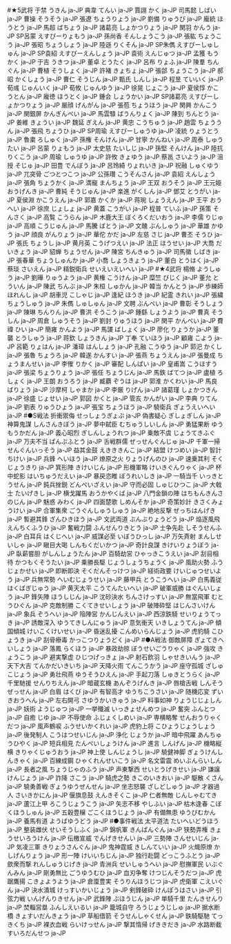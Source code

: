 
#★5武将
于禁	うきん	ja-JP
典韋	てんい	ja-JP
賈詡	かく	ja-JP
司馬懿	しばい	ja-JP
曹操	そうそう	ja-JP
張遼	ちょうりょう	ja-JP
劉備	りゅうび	ja-JP
龐統	ほうとう	ja-JP
馬超	ばちょう	ja-JP
諸葛亮	しょかつりょう	ja-JP
関羽	かんう	ja-JP
SP呂蒙	えすぴーりょもう	ja-JP
孫尚香	そんしょうこう	ja-JP
張紘	ちょうこう	ja-JP
張昭	ちょうしょう	ja-JP
陸遜	りくそん	ja-JP
SP朱儁	えすぴーしゅしゅん	ja-JP
SP袁紹	えすぴーえんしょう	ja-JP
袁術	えんじゅつ	ja-JP
孟獲	もうかく	ja-JP
于吉	うきつ	ja-JP
董卓	とうたく	ja-JP
呂布	りょふ	ja-JP
陳羣	ちんぐん	ja-JP
曹植	そうしょく	ja-JP
許褚	きょちょ	ja-JP
張郃	ちょうこう	ja-JP
郝昭	かくしょう	ja-JP
曹仁	そうじん	ja-JP
甄氏	しんし	ja-JP
程昱	ていいく	ja-JP
荀彧	じゅんいく	ja-JP
荀攸	じゅんゆう	ja-JP
徐晃	じょこう	ja-JP
夏侯惇	かこうとん	ja-JP
龐徳	ほうとく	ja-JP
鍾会	しょうかい	ja-JP
SP諸葛亮	えすぴーしょかつりょう	ja-JP
厳顔	げんがん	ja-JP
張苞	ちょうほう	ja-JP
関興	かんこう	ja-JP
関銀屏	かんぎんぺい	ja-JP
馬雲騄	ばうんりょく	ja-JP
陳到	ちんとう	ja-JP
姜維	きょうい	ja-JP
魏延	ぎえん	ja-JP
黄忠	こうちゅう	ja-JP
趙雲	ちょううん	ja-JP
張飛	ちょうひ	ja-JP
SP周瑜	えすぴーしゅうゆ	ja-JP
凌統	りょうとう	ja-JP
魯粛	ろしゅく	ja-JP
孫権	そんけん	ja-JP
甘寧	かんねい	ja-JP
周泰	しゅうたい	ja-JP
呂蒙	りょもう	ja-JP
太史慈	たいしじ	ja-JP
孫堅	そんけん	ja-JP
陸抗	りくこう	ja-JP
周瑜	しゅうゆ	ja-JP
許攸	きょゆう	ja-JP
蔡邕	さいよう	ja-JP
沮授	そじゅ	ja-JP
田豊	でんぼう	ja-JP
呂玲綺	りょれいき	ja-JP
祝融	しゅくゆう	ja-JP
兀突骨	ごつとつこつ	ja-JP
公孫瓚	こうそんさん	ja-JP
袁紹	えんしょう	ja-JP
張角	ちょうかく	ja-JP
満寵	まんちょう	ja-JP
王双	おうそう	ja-JP
王元姫	おうげんき	ja-JP
曹純	そうじゅん	ja-JP
楽進	がくしん	ja-JP
鄧艾	とうがい	ja-JP
夏侯淵	かこうえん	ja-JP
郭嘉	かくか	ja-JP
蒋琬	しょうえん	ja-JP
王平	おうへい	ja-JP
徐庶	じょしょ	ja-JP
黄蓋	こうがい	ja-JP
程普	ていふ	ja-JP
孫策	そんさく	ja-JP
高覧	こうらん	ja-JP
木鹿大王	ぼくろくだいおう	ja-JP
李儒	りじゅ	ja-JP
高順	こうじゅん	ja-JP
馬騰	ばとう	ja-JP
文醜	ぶんしゅう	ja-JP
華雄	かゆう	ja-JP
顔良	がんりょう	ja-JP
華佗	かだ	ja-JP
左慈	さじ	ja-JP
曹丕	そうひ	ja-JP
張氏	ちょうし	ja-JP
黄月英	こうげつえい	ja-JP
法正	ほうせい	ja-JP
大喬	だいきょう	ja-JP
貂蝉	ちょうせん	ja-JP
陳宮	ちんきゅう	ja-JP
司馬徽	しばき	ja-JP
張春華	ちょうしゅんか	ja-JP
小喬	しょうきょう	ja-JP
董白	とうはく	ja-JP
蔡琰	さいえん	ja-JP
精鋭衛兵	せいえいえいへい	ja-JP
#★4武将
楊脩	ようしゅう	ja-JP
劉曄	りゅうよう	ja-JP
黄権	こうけん	ja-JP
糜竺	びじく	ja-JP
董允	とういん	ja-JP
陳武	ちんぶ	ja-JP
朱桓	しゅかん	ja-JP
韓当	かんとう	ja-JP
歩練師	ほれんし	ja-JP
胡車児	こしゃじ	ja-JP
逢紀	ほうき	ja-JP
紀霊	きれい	ja-JP
張繍	ちょうしゅう	ja-JP
朱儁	しゅしゅん	ja-JP
文聘	ぶんぺい	ja-JP
曹彰	そうしょう	ja-JP
陳琳	ちんりん	ja-JP
曹洪	そうこう	ja-JP
鍾繇	しょうよう	ja-JP
曹真	そうしん	ja-JP
周倉	しゅうそう	ja-JP
劉封	りゅうほう	ja-JP
関平	かんぺい	ja-JP
費禕	ひい	ja-JP
簡雍	かんよう	ja-JP
馬謖	ばしょく	ja-JP
廖化	りょうか	ja-JP
董襲	とうしゅう	ja-JP
蒋欽	しょうきん	ja-JP
丁奉	ていほう	ja-JP
顧雍	こよう	ja-JP
呂範	りょはん	ja-JP
潘璋	はんしょう	ja-JP
孔融	こうゆう	ja-JP
郭汜	かくし	ja-JP
張魯	ちょうろ	ja-JP
韓遂	かんすい	ja-JP
張燕	ちょうえん	ja-JP
張曼成	ちょうまんせい	ja-JP
李傕	りかく	ja-JP
審配	しんぱい	ja-JP
皇甫嵩	こうほすう	ja-JP
張梁	ちょうりょう	ja-JP
張任	ちょうじん	ja-JP
馬鉄	ばてつ	ja-JP
盧植	ろしょく	ja-JP
王朗	おうろう	ja-JP
臧覇	ぞうは	ja-JP
郭淮	かくわい	ja-JP
馬良	ばりょう	ja-JP
沙摩柯	しゃまか	ja-JP
李厳	りげん	ja-JP
諸葛瑾	しょかつきん	ja-JP
徐盛	じょせい	ja-JP
郭図	かくと	ja-JP
管亥	かんがい	ja-JP
李典	りてん	ja-JP
劉表	りゅうひょう	ja-JP
張宝	ちょうほう	ja-JP
驍衛兵	ぎょうえいへい	ja-JP
#●S戦法
折衝禦侮	せっしょうぎょぶ	ja-JP
偽書疑心	ぎしょぎしん	ja-JP
神算鬼謀	しんさんきぼう	ja-JP
夢中弑臣	むちゅうしいしん	ja-JP
勇猛果断	ゆうもうかだん	ja-JP
義心昭烈	ぎしんしょうれつ	ja-JP
乗敵不虞	じょうてきふぐ	ja-JP
万夫不当	ばんぷふとう	ja-JP
舌戦群儒	ぜっせんぐんじゅ	ja-JP
千軍一掃	せんぐんいっそう	ja-JP
益其金鼓	えきききんこ	ja-JP
結盟	けつめい	ja-JP
智計	ちけい	ja-JP
兵鋒	へいほう	ja-JP
燎原之火	りょうげんのひ	ja-JP
速乗其利	そくじょうきり	ja-JP
箕形陣	きけいじん	ja-JP
形機軍略	けいきぐんりゃく	ja-JP
杯中蛇影	はいちゅうだえい	ja-JP
暴戻恣睢	ぼうれいしき	ja-JP
一騎当千	いっきとうせん	ja-JP
鈍兵挫鋭	どんぺいざえい	ja-JP
守而必固	しゅじひつこ	ja-JP
大戟士	たいげきし	ja-JP
横戈躍馬	おうかやくば	ja-JP
八門金鎖の陣	はちもんきんさのじん	ja-JP
魅惑	みわく	ja-JP
四面楚歌	しめんそか	ja-JP
奇策妙計	きさくみょうけい	ja-JP
合軍集衆	ごうぐんしゅうしゅう	ja-JP
絶地反撃	ぜっちはんげき	ja-JP
暫避其鋒	ざんひきほう	ja-JP
文武両道	ぶんぶりょうどう	ja-JP
焔逐風飛	えんちくふうひ	ja-JP
奮戦力闘	ふんせんりきとう	ja-JP
士争先赴	しそうせんふ	ja-JP
白耳兵	はくじへい	ja-JP
威謀必至	いぼうひっし	ja-JP
万矢斉射	まんしせいしゃ	ja-JP
瞋目大喝	しんもくだいかつ	ja-JP
奇計良謀	きけいりょうぼう	ja-JP
臥薪嘗胆	がしんしょうたん	ja-JP
百騎劫営	ひゃっきこうえい	ja-JP
刮目相待	かつもくそうたい	ja-JP
乗勝長駆	じょうしょうちょうく	ja-JP
風助火勢	ふうじょかせい	ja-JP
即断即決	そくだんそっけつ	ja-JP
経術政要	けいじゅつせいよう	ja-JP
兵無常勢	へいむじょうせい	ja-JP
藤甲兵	とうこうへい	ja-JP
白馬義従	はくばぎじゅう	ja-JP
黄天太平	こうてんたいへい	ja-JP
破軍威勝	はぐんいしょう	ja-JP
鋒矢陣	ほうしじん	ja-JP
沈砂決水	ちんさけっすい	ja-JP
無當飛軍	むとうひぐん	ja-JP
克敵制勝	こくてきせいしょう	ja-JP
破陣砕堅	はじんさいけん	ja-JP
象兵	ぞうへい	ja-JP
陥陣営	かんじんえい	ja-JP
西涼鉄騎	せいりょうてっき	ja-JP
誘敵深入	ゆうてきしんにゅう	ja-JP
意気衝天	いきしょうてん	ja-JP
傾国傾城	けいこくけいせい	ja-JP
昏迷乱擾	こんめいらんじょう	ja-JP
虎豹騎	こひょうき	ja-JP
刮骨療毒	かっこつりょうどく	ja-JP
#●A戦法
御敵屏障	ぎょてきへいしょう	ja-JP
落鳳	らくほう	ja-JP
暴政劫掠	ぼうせいごうりゃく	ja-JP
強攻	きょうこう	ja-JP
避実撃虚	ひじつげっきょ	ja-JP
射石飲羽	しゃせきいんう	ja-JP
天下大吉	てんかだいきいち	ja-JP
天降火雨	てんこうかう	ja-JP
座守孤城	ざしゅこじょう	ja-JP
勇壮飛燕	ゆうそうひえん	ja-JP
手起刀落	しゅきとうらく	ja-JP
千里馳援	せんりちえん	ja-JP
暗蔵玄機	あんぞうげんき	ja-JP
唇槍舌戦	しんそうぜっせん	ja-JP
白眉	はくび	ja-JP
有智高才	ゆうちこうさい	ja-JP
随機応変	ずいきおうへん	ja-JP
左右開弓	さゆうかいきゅう	ja-JP
料事如神	りょうじじょしん	ja-JP
妖術	ようじゅつ	ja-JP
一挙殲滅	いっきょせんめつ	ja-JP
奮突	ふんとつ	ja-JP
自癒	じゆ	ja-JP
不辱使命	ふじょくしめい	ja-JP
専横略奪	せんおうりゃくだつ	ja-JP
風声鶴唳	ふうせいかくれい	ja-JP
虎豹上将	こひょうじょうしょう	ja-JP
後発制人	こうはつせいじん	ja-JP
浄化	じょうか	ja-JP
暗中飛躍	あんちゅうひやく	ja-JP
短兵相見	たんぺいしょうけん	ja-JP
進言	しんげん	ja-JP
機略縦横	きりゃくじゅうおう	ja-JP
神上使	しんじょうし	ja-JP
驍健神脚	ぎょうけんしんきゃく	ja-JP
百練成鋼	ひゃくれんせいこう	ja-JP
名文雷震	めいぶんらいしん	ja-JP
長者之風	ちょうじゃのふう	ja-JP
声東撃西	せいとうげきせい	ja-JP
謙譲	けんじょう	ja-JP
詐降	さこう	ja-JP
騎虎之勢	きこのいきおい	ja-JP
駆散	くさん	ja-JP
驍勇善戦	ぎょうゆうぜんせん	ja-JP
坐志怒襲	ざしどしゅう	ja-JP
才器過人	さいきかにん	ja-JP
偃旗息鼓	えんきそくこ	ja-JP
仁者無敵	じんしゃむてき	ja-JP
蘆江上甲	ろこうじょうこう	ja-JP
矢志不移	やしふい	ja-JP
枯木逢春	こぼくほうしゅん	ja-JP
五穀豊穣	ごこくほうじょう	ja-JP
有備無患	ゆうびむかん	ja-JP
養馬有道	ようばゆうどう	ja-JP
#●事件戦法
太平道法	たいへいどうほう	ja-JP
整装雌伏	せいそうしふく	ja-JP
錦帆軍	きんぱんぐん	ja-JP
狭勢弄権	きょうせいろうけん	ja-JP
伝檄宣威	でんげきせんい	ja-JP
三勢陣	さんせいじん	ja-JP
気凌三軍	きりょうさんぐん	ja-JP
鬼神霆威	きしんていい	ja-JP
火熾原燎	かしげんりょう	ja-JP
形一陣	けいいちじん	ja-JP
独行赴闘	どっこうふとう	ja-JP
歛衆而撃	れんしゅうじげき	ja-JP
青洲兵	せいしゅうへい	ja-JP
慰撫軍民	いぶぐんみん	ja-JP
剛勇無比	ごうゆうむひ	ja-JP
血刃争奪	けつじんそうだつ	ja-JP
虎踞鷹揚	こきょようよう	ja-JP
倉廩豊実	そうりんほうじつ	ja-JP
虎衛軍	こえいぐん	ja-JP
決水潰城	けっすいかいじょう	ja-JP
剣鋒破砕	けんぽうはさい	ja-JP
引弦力戦	いんげんりきせん	ja-JP
武鋒陣	ぶほうじん	ja-JP
単騎千里	たんきせんり	ja-JP
焚輜営塁	ふんしえいるい	ja-JP
籠城自守	ろうじょうじしゅ	ja-JP
据水断橋	きょすいだんきょう	ja-JP
草船借箭	そうせんしゃくせん	ja-JP
鉄騎駆馳	てっきくち	ja-JP
裸衣血戦	らいけっせん	ja-JP
撃其惰帰	げききだき	ja-JP
水路断截	すいろだんせつ	ja-JP
